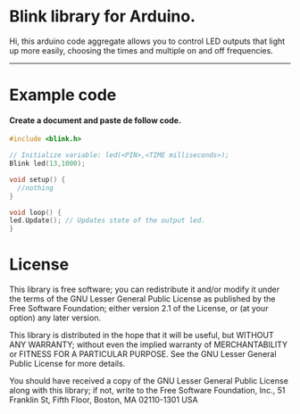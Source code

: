 Blink library for Arduino.
===================

Hi, this arduino code aggregate allows you to control LED outputs that light up more easily, choosing the times and multiple on and off frequencies.

----------

Example code
=============
#### <i class="icon-file"></i> Create a document and paste de follow code.

```c++
#include <blink.h>

// Initialize variable: led(<PIN>,<TIME milliseconds>);
Blink led(13,1000);

void setup() {
  //nothing
}

void loop() {
led.Update(); // Updates state of the output led.
}

```

License
=============

This library is free software; you can redistribute it and/or modify it under the terms of the GNU Lesser General Public License as published by the Free Software Foundation; either version 2.1 of the License, or (at your option) any later version.

This library is distributed in the hope that it will be useful, but WITHOUT ANY WARRANTY; without even the implied warranty of MERCHANTABILITY or FITNESS FOR A PARTICULAR PURPOSE. See the GNU Lesser General Public License for more details.

You should have received a copy of the GNU Lesser General Public License along with this library; if not, write to the Free Software Foundation, Inc., 51 Franklin St, Fifth Floor, Boston, MA 02110-1301 USA